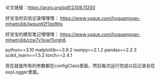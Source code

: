 论文链接：https://arxiv.org/pdf/2308.11200

好宝宝的实验记录嘿嘿嘿：
https://www.yuque.com/huguangyao-mhwtn/kb/lwquotl2f1gg9tis

好宝宝的模型笔记嘿嘿嘿：
https://www.yuque.com/huguangyao-mhwtn/kb/rzw7v1ivw11vrgh6

python==3.10
matplotlib==3.9.2
numpy==2.1.2
pandas==2.2.3
scikit_learn==1.5.2
torch==2.4.1

现在就是所有的参数都在configClass里面，然后每次运行完成以后记录会在expLogger里面。